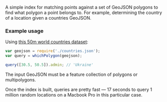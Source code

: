 A simple index for matching points against a set of GeoJSON polygons to find what polygon a point belongs to.
For example, determining the country of a location given a countries GeoJSON.

### Example usage

Using [this 50m world countries dataset](https://s3.amazonaws.com/geojson-please/naturalearth-3.3.0/ne_50m_admin_0_countries.geojson):

```js
var geojson = require('./countries.json');
var query = whichPolygon(geojson);

query([30.5, 50.5]).admin; // 'Ukraine'
```

The input GeoJSON must be a feature collection of polygons or multipolygons.

Once the index is built, queries are pretty fast —
17 seconds to query 1 million random locations on a Macbook Pro in this particular case.

